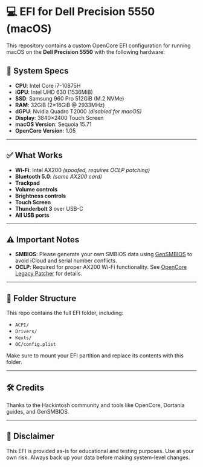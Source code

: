 # 💻 EFI for Dell Precision 5550 (macOS)

This repository contains a custom OpenCore EFI configuration for running macOS on the **Dell Precision 5550** with the following hardware:

## 🧰 System Specs

- **CPU**: Intel Core i7-10875H  
- **iGPU**: Intel UHD 630 (1536MiB)  
- **SSD**: Samsung 960 Pro 512GiB (M.2 NVMe)  
- **RAM**: 32GiB (2×16GiB @ 2933MHz)  
- **dGPU**: Nvidia Quadro T2000 *(disabled for macOS)*  
- **Display**: 3840×2400 Touch Screen  
- **macOS Version**: Sequoia 15.71  
- **OpenCore Version**: 1.05  

---

## ✅ What Works

- **Wi-Fi**: Intel AX200 *(spoofed, requires OCLP patching)*
- **Bluetooth 5.0**: *(same AX200 card)*
- **Trackpad**
- **Volume controls**
- **Brightness controls**
- **Touch Screen**
- **Thunderbolt 3** over USB-C
- **All USB ports**

---

## ⚠️ Important Notes

- **SMBIOS**: Please generate your own SMBIOS data using [GenSMBIOS](https://github.com/corpnewt/GenSMBIOS) to avoid iCloud and serial number conflicts.
- **OCLP**: Required for proper AX200 Wi-Fi functionality. See [OpenCore Legacy Patcher](https://dortania.github.io/OpenCore-Legacy-Patcher/) for details.

---

## 📁 Folder Structure

This repo contains the full EFI folder, including:
- `ACPI/`
- `Drivers/`
- `Kexts/`
- `OC/config.plist`

Make sure to mount your EFI partition and replace its contents with this folder.

---

## 🛠️ Credits

Thanks to the Hackintosh community and tools like OpenCore, Dortania guides, and GenSMBIOS.

---

## 📌 Disclaimer

This EFI is provided as-is for educational and testing purposes. Use at your own risk. Always back up your data before making system-level changes.

